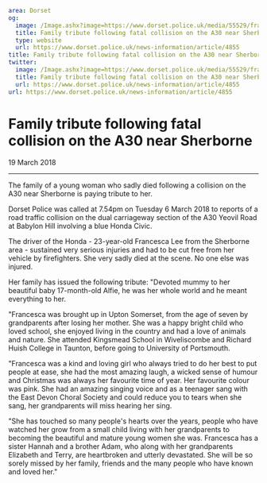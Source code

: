 ```yaml
area: Dorset
og:
  image: /Image.ashx?image=https://www.dorset.police.uk/media/55529/francesca-lee-19-march-2018.jpg&amp;amp;width=150
  title: Family tribute following fatal collision on the A30 near Sherborne
  type: website
  url: https://www.dorset.police.uk/news-information/article/4855
title: Family tribute following fatal collision on the A30 near Sherborne |
twitter:
  image: /Image.ashx?image=https://www.dorset.police.uk/media/55529/francesca-lee-19-march-2018.jpg&amp;amp;width=150
  title: Family tribute following fatal collision on the A30 near Sherborne
  url: https://www.dorset.police.uk/news-information/article/4855
url: https://www.dorset.police.uk/news-information/article/4855
```

# Family tribute following fatal collision on the A30 near Sherborne

19 March 2018

* * *

The family of a young woman who sadly died following a collision on the A30 near Sherborne is paying tribute to her.

Dorset Police was called at 7.54pm on Tuesday 6 March 2018 to reports of a road traffic collision on the dual carriageway section of the A30 Yeovil Road at Babylon Hill involving a blue Honda Civic.

The driver of the Honda - 23-year-old Francesca Lee from the Sherborne area - sustained very serious injuries and had to be cut free from her vehicle by firefighters. She very sadly died at the scene. No one else was injured.

Her family has issued the following tribute: "Devoted mummy to her beautiful baby 17-month-old Alfie, he was her whole world and he meant everything to her.

"Francesca was brought up in Upton Somerset, from the age of seven by grandparents after losing her mother. She was a happy bright child who loved school, she enjoyed living in the country and had a love of animals and nature. She attended Kingsmead School in Wiveliscombe and Richard Huish College in Taunton, before going to University of Portsmouth.

"Francesca was a kind and loving girl who always tried to do her best to put people at ease, she had the most amazing laugh, a wicked sense of humour and Christmas was always her favourite time of year. Her favourite colour was pink. She had an amazing singing voice and as a teenager sang with the East Devon Choral Society and could reduce you to tears when she sang, her grandparents will miss hearing her sing.

"She has touched so many people's hearts over the years, people who have watched her grow from a small child living with her grandparents to becoming the beautiful and mature young women she was. Francesca has a sister Hannah and a brother Adam, who along with her grandparents Elizabeth and Terry, are heartbroken and utterly devastated. She will be so sorely missed by her family, friends and the many people who have known and loved her."
